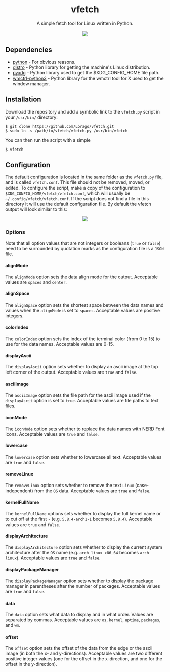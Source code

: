 <h1 align="center">vfetch</h1>
<p align="center">
  A simple fetch tool for Linux written in Python.
  <br><br>
  <img src="https://imgur.com/fBCvikM.png">
</p>

## Dependencies
* [python](https://www.python.org/) - For obvious reasons.
* [distro](https://github.com/nir0s/distro) - Python library for getting the machine's Linux distribution.
* [pyxdg](https://freedesktop.org/wiki/Software/pyxdg/) - Python library used to get the $XDG_CONFIG_HOME file path.
* [wmctrl-python3](https://pypi.org/project/wmctrl-python3/) - Python library for the wmctrl tool for X used to get the window manager.

## Installation
Download the repository and add a symbolic link to the `vfetch.py` script in your `/usr/bin/` directory:

    $ git clone https://github.com/Lorago/vfetch.git
    $ sudo ln -s /path/to/vfetch/vfetch.py /usr/bin/vfetch

You can then run the script with a simple

    $ vfetch

## Configuration
The default configuration is located in the same folder as the `vfetch.py` file, and is called `vfetch.conf`. This file should not be removed, moved, or edited.
To configure the script, make a copy of the configuration to `$XDG_CONFIG_HOME/vfetch/vfetch.conf`, which will usually be `~/.config/vfetch/vfetch.conf`.
If the script does not find a file in this directory it will use the default configuration file. By default the vfetch output will look similar to this:

<p align="center"><img src="https://imgur.com/MphO1Cq.png"></p>

### Options

Note that all option values that are not integers or booleans (`true` or `false`) need to be surrounded by
quotation marks as the configuration file is a `JSON` file.

#### alignMode
The `alignMode` option sets the data align mode for the output. Acceptable values are `spaces` and `center`.

#### alignSpace
The `alignSpace` option sets the shortest space between the data names and values when the `alignMode` is set to
`spaces`. Acceptable values are positive integers.

#### colorIndex
The `colorIndex` option sets the index of the terminal color (from 0 to 15) to use for the data names. Acceptable
values are 0-15.

#### displayAscii
The `displayAscii` option sets whether to display an ascii image at the top left corner of the output. Acceptable
values are `true` and `false`.

#### asciiImage
The `asciiImage` option sets the file path for the ascii image used if the `displayAscii` option is set to `true`.
Acceptable values are file paths to text files.

#### iconMode
The `iconMode` option sets whether to replace the data names with NERD Font icons. Acceptable values are `true` and
`false`.

#### lowercase
The `lowercase` option sets whether to lowercase all text. Acceptable values are `true` and `false`.

#### removeLinux
The `removeLinux` option sets whether to remove the text `Linux` (case-independent) from the `OS` data. Acceptable
values are `true` and `false`.

#### kernelFullName
The `kernelFullName` options sets whether to display the full kernel name or to cut off at the first `-` (e.g.
`5.8.4-arch1-1` becomes `5.8.4`). Acceptable values are `true` and `false`.

#### displayArchitecture
The `displayArchitecture` option sets whether to display the current system architecture after the `OS` name (e.g.
`arch linux x86_64` becomes `arch linux`). Acceptable values are `true` and `false`.

#### displayPackageManager
The `displayPackageManager` option sets whether to display the package manager in parentheses after the number of
packages. Acceptable values are `true` and `false`.

#### data
The `data` option sets what data to display and in what order. Values are separated by commas. Acceptable values
are `os`, `kernel`, `uptime`, `packages`, and `wm`.

#### offset
The `offset` option sets the offset of the data from the edge or the ascii image (in both the x- and y-directions).
Acceptable values are two different positive integer values (one for the offset in the x-direction, and one for the
offset in the y-direction).
